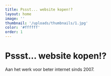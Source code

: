 ```yaml
---
title: Pssst... website kopen!?
layout: home
image: ''
thumbnail: '/uploads/thumbnails/1.jpg'
color: '#ffffff'
order: 1
---
```


# Pssst... website kopen!?

Aan het werk voor beter internet sinds 2007.